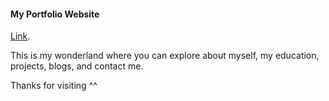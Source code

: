 #### My Portfolio Website
[Link](https://chanityyy.github.io/).

This is my wonderland where you can explore about myself, my education, projects, blogs, and contact me. 

Thanks for visiting ^^

